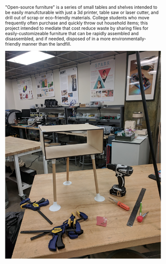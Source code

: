 "Open-source furniture" is a series of small tables and shelves intended to be easily manufcturable with just a 3d printer, table saw or laser cutter, and drill out of scrap or eco-friendly materials. College students who move frequently often purchase and quickly throw out household items; this project intended to mediate that cost reduce waste by sharing files for easily-customizeable furniture that can be rapidly assembled and disassembled, and if needed, disposed of in a more environmentally-friendly manner than the landfill. 

<img src="images/os-stand.jpg?raw=true"/>
